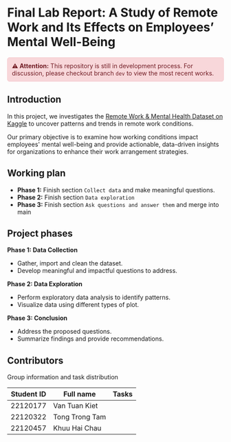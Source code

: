 # Final Lab Report: A Study of Remote Work and Its Effects on Employees’ Mental Well-Being


<div style="border: 1px solid #f5c6cb; background-color: #f8d7da; padding: 10px; border-radius: 5px; color: #721c24;">
<strong>⚠️ Attention:</strong> This repository is still in development process. For discussion, please checkout branch <code>dev</code> to view the most recent works.
</div>


## Introduction
In this project, we investigates the [Remote Work & Mental Health Dataset on Kaggle](https://www.kaggle.com/datasets/waqi786/remote-work-and-mental-health?fbclid=IwY2xjawFrSKZleHRuA2FlbQIxMAABHeONLRrPuU1AbC_pHea8QyWNYYMqW-t0Tw_xZtxvDGbldU1ypWS0-AzKKg_aem_jAr-PidmQqlOTGowulNZBA) to uncover patterns and trends in remote work conditions.

Our primary objective is to examine how working conditions impact employees' mental well-being and provide actionable, data-driven insights for organizations to enhance their work arrangement strategies.

## Working plan
- **Phase 1:** Finish section `Collect data` and make meaningful questions.
- **Phase 2:** Finish section `Data exploration`
- **Phase 3:** Finish section `Ask questions and answer them` and merge into main 
## Project phases
**Phase 1: Data Collection**
- Gather, import and clean the dataset.
- Develop meaningful and impactful questions to address.

**Phase 2: Data Exploration**
- Perform exploratory data analysis to identify patterns.
- Visualize data using different types of plot.

**Phase 3: Conclusion**
- Address the proposed questions.
- Summarize findings and provide recommendations.

## Contributors

Group information and task distribution

| Student ID |    Full name    |       Tasks       |
|------------|-----------------|-------------------|
|  22120177  |  Van Tuan Kiet  |  |
|  22120322  | Tong Trong Tam  | |
|  22120457  |  Khuu Hai Chau  | |
